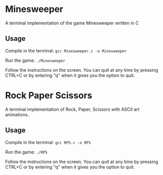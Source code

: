 # Minesweeper

A terminal implementation of the game Minesweeper written in C

## Usage

Compile in the terminal: `gcc Minesweeper.c -o Minesweeper`

Run the game: `./Minesweeper`

Follow the instructions on the screen.  You can quit at any time by pressing CTRL+C or by entering "q" when it gives you the option to quit.

# Rock Paper Scissors

A terminal implementation of Rock, Paper, Scissors with ASCII art animations.

## Usage

Compile in the terminal: `gcc RPS.c -o RPS`

Run the game: `./RPS`

Follow the instructions on the screen.  You can quit at any time by pressing CTRL+C or by entering "q" when it gives you the option to quit.
